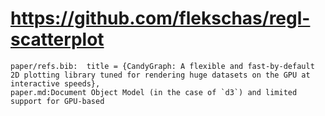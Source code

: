 # https://github.com/flekschas/regl-scatterplot

```console
paper/refs.bib:  title = {CandyGraph: A flexible and fast-by-default 2D plotting library tuned for rendering huge datasets on the GPU at interactive speeds},
paper.md:Document Object Model (in the case of `d3`) and limited support for GPU-based

```

